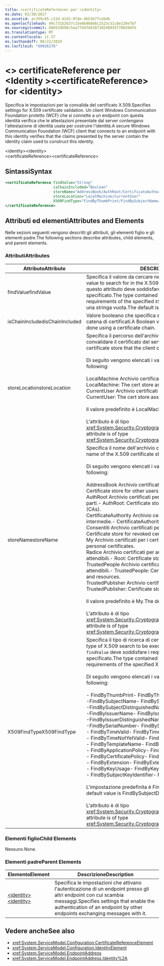 ```yaml
---
title: <certificateReference> per <identity>
ms.date: 03/30/2017
ms.assetid: ac359c65-c22d-42d2-97de-db53b77cebdb
ms.openlocfilehash: 49c731b2637c15e0b968d8c2523c51c8e138e7bf
ms.sourcegitcommit: 68653db98c5ea7744fd438710248935f70020dfb
ms.translationtype: MT
ms.contentlocale: it-IT
ms.lasthandoff: 08/22/2019
ms.locfileid: "69926176"
---
```

# <a name="certificatereference-for-identity"></a><span data-ttu-id="cfe4b-102">\<> certificateReference per \<Identity ></span><span class="sxs-lookup"><span data-stu-id="cfe4b-102">\<certificateReference> for \<identity></span></span>
<span data-ttu-id="cfe4b-103">Specifica le impostazioni per la convalida del certificato X.509.</span><span class="sxs-lookup"><span data-stu-id="cfe4b-103">Specifies settings for X.509 certificate validation.</span></span> <span data-ttu-id="cfe4b-104">Un client Windows Communication Foundation protetto (WCF) che si connette a un endpoint con questa identità verifica che le attestazioni presentate dal server contengano l'attestazione di identità usata per costruire l'identità.</span><span class="sxs-lookup"><span data-stu-id="cfe4b-104">A secure Windows Communication Foundation (WCF) client that connects to an endpoint with this identity verifies that the claims presented by the server contain the identity claim used to construct this identity.</span></span>  
  
 <span data-ttu-id="cfe4b-105">\<identity></span><span class="sxs-lookup"><span data-stu-id="cfe4b-105">\<identity></span></span>  
<span data-ttu-id="cfe4b-106">\<certificateReference></span><span class="sxs-lookup"><span data-stu-id="cfe4b-106">\<certificateReference></span></span>  
  
## <a name="syntax"></a><span data-ttu-id="cfe4b-107">Sintassi</span><span class="sxs-lookup"><span data-stu-id="cfe4b-107">Syntax</span></span>  
  
```xml  
<certificateReference findValue="String"
                      isChainIncluded="Boolean"
                      storeName="AddressBook/AuthRoot/CertificateAuthority/Disallowed/My/Root/TrustedPeople/TrustedPublisher"
                      storeLocation="LocalMachine/CurrentUser"
                      X509FindType="FindByThumbPrint/FindBySubjectName/FindBySubjectDistinguishedName/FindByIssuerName/FindByIssuerDistinguishedName/FindBySerialNumber/FindByTimeValid/FindByTimeNotYetValid/FindByTemplateName/FindByApplicationPolicy/FindByCertificatePolicy/FindByExtension/FindByKeyUsage/FindBySubjectKeyIdentifier">
</certificateReference>
```  
  
## <a name="attributes-and-elements"></a><span data-ttu-id="cfe4b-108">Attributi ed elementi</span><span class="sxs-lookup"><span data-stu-id="cfe4b-108">Attributes and Elements</span></span>  
 <span data-ttu-id="cfe4b-109">Nelle sezioni seguenti vengono descritti gli attributi, gli elementi figlio e gli elementi padre.</span><span class="sxs-lookup"><span data-stu-id="cfe4b-109">The following sections describe attributes, child elements, and parent elements.</span></span>  
  
### <a name="attributes"></a><span data-ttu-id="cfe4b-110">Attributi</span><span class="sxs-lookup"><span data-stu-id="cfe4b-110">Attributes</span></span>  
  
|<span data-ttu-id="cfe4b-111">Attributo</span><span class="sxs-lookup"><span data-stu-id="cfe4b-111">Attribute</span></span>|<span data-ttu-id="cfe4b-112">DESCRIZIONE</span><span class="sxs-lookup"><span data-stu-id="cfe4b-112">Description</span></span>|  
|---------------|-----------------|  
|<span data-ttu-id="cfe4b-113">findValue</span><span class="sxs-lookup"><span data-stu-id="cfe4b-113">findValue</span></span>|<span data-ttu-id="cfe4b-114">Specifica il valore da cercare nell'archivio certificati X.509.</span><span class="sxs-lookup"><span data-stu-id="cfe4b-114">Specifies the value to search for in the X.509 certificate store.</span></span> <span data-ttu-id="cfe4b-115">Il tipo contenuto in questo attributo deve soddisfare i requisiti del valore `X509FindType` specificato.</span><span class="sxs-lookup"><span data-stu-id="cfe4b-115">The type contained in this attribute must satisfy the requirements of the specified `X509FindType` value.</span></span> <span data-ttu-id="cfe4b-116">Il valore predefinito è una stringa vuota.</span><span class="sxs-lookup"><span data-stu-id="cfe4b-116">The default is an empty string.</span></span>|  
|<span data-ttu-id="cfe4b-117">isChainIncluded</span><span class="sxs-lookup"><span data-stu-id="cfe4b-117">isChainIncluded</span></span>|<span data-ttu-id="cfe4b-118">Valore booleano che specifica se la convalida viene eseguita usando una catena di certificati.</span><span class="sxs-lookup"><span data-stu-id="cfe4b-118">A Boolean value that specifies if the validation is done using a certificate chain.</span></span>|  
|<span data-ttu-id="cfe4b-119">storeLocation</span><span class="sxs-lookup"><span data-stu-id="cfe4b-119">storeLocation</span></span>|<span data-ttu-id="cfe4b-120">Specifica il percorso dell'archivio certificati che il client può usare per convalidare il certificato del server.</span><span class="sxs-lookup"><span data-stu-id="cfe4b-120">Specifies the location of the certificate store that the client can use to validate the server’s certificate.</span></span><br /><br /> <span data-ttu-id="cfe4b-121">Di seguito vengono elencati i valori validi:</span><span class="sxs-lookup"><span data-stu-id="cfe4b-121">Valid values include the following:</span></span><br /><br /> <span data-ttu-id="cfe4b-122">LocalMachine Archivio certificati assegnato al computer locale.</span><span class="sxs-lookup"><span data-stu-id="cfe4b-122">-   LocalMachine: The cert store assigned to the local machine.</span></span><br /><span data-ttu-id="cfe4b-123">CurrentUser Archivio certificati assegnato all'utente corrente.</span><span class="sxs-lookup"><span data-stu-id="cfe4b-123">-   CurrentUser: The cert store assigned to the current user.</span></span><br /><br /> <span data-ttu-id="cfe4b-124">Il valore predefinito è LocalMachine.</span><span class="sxs-lookup"><span data-stu-id="cfe4b-124">The default value is LocalMachine.</span></span><br /><br /> <span data-ttu-id="cfe4b-125">L'attributo è di tipo <xref:System.Security.Cryptography.X509Certificates.StoreLocation>.</span><span class="sxs-lookup"><span data-stu-id="cfe4b-125">This attribute is of type <xref:System.Security.Cryptography.X509Certificates.StoreLocation>.</span></span>|  
|<span data-ttu-id="cfe4b-126">storeName</span><span class="sxs-lookup"><span data-stu-id="cfe4b-126">storeName</span></span>|<span data-ttu-id="cfe4b-127">Specifica il nome dell'archivio certificati X.509 da aprire.</span><span class="sxs-lookup"><span data-stu-id="cfe4b-127">Specifies the name of the X.509 certificate store to open.</span></span><br /><br /> <span data-ttu-id="cfe4b-128">Di seguito vengono elencati i valori validi:</span><span class="sxs-lookup"><span data-stu-id="cfe4b-128">Valid values include the following:</span></span><br /><br /> <span data-ttu-id="cfe4b-129">AddressBook Archivio certificati per altri utenti.</span><span class="sxs-lookup"><span data-stu-id="cfe4b-129">-   AddressBook: Certificate store for other users.</span></span><br /><span data-ttu-id="cfe4b-130">AuthRoot Archivio certificati per autorità di certificazione (CA) di terze parti.</span><span class="sxs-lookup"><span data-stu-id="cfe4b-130">-   AuthRoot: Certificate store for third-party certification authorities (CAs).</span></span><br /><span data-ttu-id="cfe4b-131">CertificateAuthority Archivio certificati per autorità di certificazione intermedie.</span><span class="sxs-lookup"><span data-stu-id="cfe4b-131">-   CertificateAuthority: Certificate store for intermediate CAs.</span></span><br /><span data-ttu-id="cfe4b-132">Consentiti Archivio certificati per i certificati revocati.</span><span class="sxs-lookup"><span data-stu-id="cfe4b-132">-   Disallowed: Certificate store for revoked certificates.</span></span><br /><span data-ttu-id="cfe4b-133">My Archivio certificati per i certificati personali.</span><span class="sxs-lookup"><span data-stu-id="cfe4b-133">-   My: Certificate store for personal certificates.</span></span><br /><span data-ttu-id="cfe4b-134">Radice Archivio certificati per autorità di certificazione radice attendibili.</span><span class="sxs-lookup"><span data-stu-id="cfe4b-134">-   Root: Certificate store for trusted root CAs.</span></span><br /><span data-ttu-id="cfe4b-135">TrustedPeople Archivio certificati per utenti e risorse direttamente attendibili.</span><span class="sxs-lookup"><span data-stu-id="cfe4b-135">-   TrustedPeople: Certificate store for directly trusted people and resources.</span></span><br /><span data-ttu-id="cfe4b-136">TrustedPublisher Archivio certificati per autori direttamente attendibili.</span><span class="sxs-lookup"><span data-stu-id="cfe4b-136">-   TrustedPublisher: Certificate store for directly trusted publishers.</span></span><br /><br /> <span data-ttu-id="cfe4b-137">Il valore predefinito è My.</span><span class="sxs-lookup"><span data-stu-id="cfe4b-137">The default value is My.</span></span><br /><br /> <span data-ttu-id="cfe4b-138">L'attributo è di tipo <xref:System.Security.Cryptography.X509Certificates.StoreName>.</span><span class="sxs-lookup"><span data-stu-id="cfe4b-138">This attribute is of type <xref:System.Security.Cryptography.X509Certificates.StoreName>.</span></span>|  
|<span data-ttu-id="cfe4b-139">X509FindType</span><span class="sxs-lookup"><span data-stu-id="cfe4b-139">X509FindType</span></span>|<span data-ttu-id="cfe4b-140">Specifica il tipo di ricerca di certificati X.509 da eseguire.</span><span class="sxs-lookup"><span data-stu-id="cfe4b-140">Specifies the type of X.509 search to be executed.</span></span> <span data-ttu-id="cfe4b-141">Il tipo contenuto nell'attributo `findValue` deve soddisfare i requisiti del valore X509FindType specificato.</span><span class="sxs-lookup"><span data-stu-id="cfe4b-141">The type contained in the `findValue` attribute must satisfy the requirements of the specified X509FindType.</span></span><br /><br /> <span data-ttu-id="cfe4b-142">Di seguito vengono elencati i valori validi:</span><span class="sxs-lookup"><span data-stu-id="cfe4b-142">Valid values include the following:</span></span><br /><br /> <span data-ttu-id="cfe4b-143">-   FindByThumbPrint</span><span class="sxs-lookup"><span data-stu-id="cfe4b-143">-   FindByThumbPrint</span></span><br /><span data-ttu-id="cfe4b-144">-FindBySubjectName</span><span class="sxs-lookup"><span data-stu-id="cfe4b-144">-   FindBySubjectName</span></span><br /><span data-ttu-id="cfe4b-145">-FindBySubjectDistinguishedName</span><span class="sxs-lookup"><span data-stu-id="cfe4b-145">-   FindBySubjectDistinguishedName</span></span><br /><span data-ttu-id="cfe4b-146">-FindByIssuerName</span><span class="sxs-lookup"><span data-stu-id="cfe4b-146">-   FindByIssuerName</span></span><br /><span data-ttu-id="cfe4b-147">-FindByIssuerDistinguishedName</span><span class="sxs-lookup"><span data-stu-id="cfe4b-147">-   FindByIssuerDistinguishedName</span></span><br /><span data-ttu-id="cfe4b-148">-FindBySerialNumber</span><span class="sxs-lookup"><span data-stu-id="cfe4b-148">-   FindBySerialNumber</span></span><br /><span data-ttu-id="cfe4b-149">-   FindByTimeValid</span><span class="sxs-lookup"><span data-stu-id="cfe4b-149">-   FindByTimeValid</span></span><br /><span data-ttu-id="cfe4b-150">-   FindByTimeNotYetValid</span><span class="sxs-lookup"><span data-stu-id="cfe4b-150">-   FindByTimeNotYetValid</span></span><br /><span data-ttu-id="cfe4b-151">-   FindByTemplateName</span><span class="sxs-lookup"><span data-stu-id="cfe4b-151">-   FindByTemplateName</span></span><br /><span data-ttu-id="cfe4b-152">- FindByApplicationPolicy</span><span class="sxs-lookup"><span data-stu-id="cfe4b-152">-   FindByApplicationPolicy</span></span><br /><span data-ttu-id="cfe4b-153">-   FindByCertificatePolicy</span><span class="sxs-lookup"><span data-stu-id="cfe4b-153">-   FindByCertificatePolicy</span></span><br /><span data-ttu-id="cfe4b-154">-   FindByExtension</span><span class="sxs-lookup"><span data-stu-id="cfe4b-154">-   FindByExtension</span></span><br /><span data-ttu-id="cfe4b-155">-   FindByKeyUsage</span><span class="sxs-lookup"><span data-stu-id="cfe4b-155">-   FindByKeyUsage</span></span><br /><span data-ttu-id="cfe4b-156">-   FindBySubjectKeyIdentifier</span><span class="sxs-lookup"><span data-stu-id="cfe4b-156">-   FindBySubjectKeyIdentifier</span></span><br /><br /> <span data-ttu-id="cfe4b-157">L'impostazione predefinita è FindBySubjectDistinguishedName.</span><span class="sxs-lookup"><span data-stu-id="cfe4b-157">The default value is FindBySubjectDistinguishedName.</span></span><br /><br /> <span data-ttu-id="cfe4b-158">L'attributo è di tipo <xref:System.Security.Cryptography.X509Certificates.X509FindType>.</span><span class="sxs-lookup"><span data-stu-id="cfe4b-158">This attribute is of type <xref:System.Security.Cryptography.X509Certificates.X509FindType>.</span></span>|  
  
### <a name="child-elements"></a><span data-ttu-id="cfe4b-159">Elementi figlio</span><span class="sxs-lookup"><span data-stu-id="cfe4b-159">Child Elements</span></span>  
 <span data-ttu-id="cfe4b-160">Nessuno.</span><span class="sxs-lookup"><span data-stu-id="cfe4b-160">None.</span></span>  
  
### <a name="parent-elements"></a><span data-ttu-id="cfe4b-161">Elementi padre</span><span class="sxs-lookup"><span data-stu-id="cfe4b-161">Parent Elements</span></span>  
  
|<span data-ttu-id="cfe4b-162">Elemento</span><span class="sxs-lookup"><span data-stu-id="cfe4b-162">Element</span></span>|<span data-ttu-id="cfe4b-163">Descrizione</span><span class="sxs-lookup"><span data-stu-id="cfe4b-163">Description</span></span>|  
|-------------|-----------------|  
|[<span data-ttu-id="cfe4b-164">\<identity></span><span class="sxs-lookup"><span data-stu-id="cfe4b-164">\<identity></span></span>](identity.md)|<span data-ttu-id="cfe4b-165">Specifica le impostazioni che attivano l'autenticazione di un endpoint presso gli altri endpoint con cui scambia messaggi.</span><span class="sxs-lookup"><span data-stu-id="cfe4b-165">Specifies settings that enable the authentication of an endpoint by other endpoints exchanging messages with it.</span></span>|  
  
## <a name="see-also"></a><span data-ttu-id="cfe4b-166">Vedere anche</span><span class="sxs-lookup"><span data-stu-id="cfe4b-166">See also</span></span>

- <xref:System.ServiceModel.Configuration.CertificateReferenceElement>
- <xref:System.ServiceModel.Configuration.IdentityElement>
- <xref:System.ServiceModel.EndpointAddress>
- <xref:System.ServiceModel.EndpointAddress.Identity%2A>
